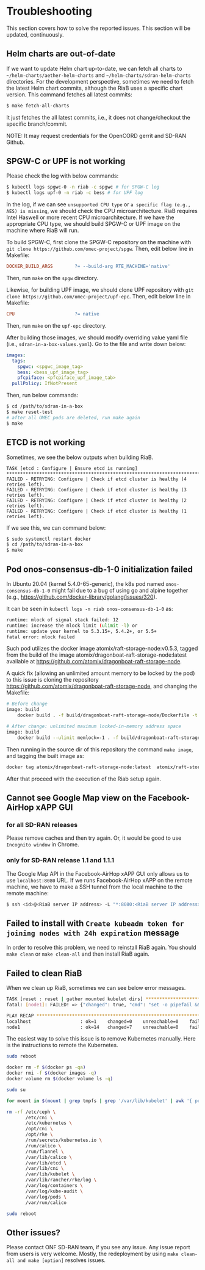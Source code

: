 # Troubleshooting
This section covers how to solve the reported issues. This section will be updated, continuously.

## Helm charts are out-of-date
If we want to update Helm chart up-to-date, we can fetch all charts to `~/helm-charts/aether-helm-charts` and  `~/helm-charts/sdran-helm-charts` directories.
For the development perspective, sometimes we need to fetch the latest Helm chart commits, although the RiaB uses a specific chart version. This command fetches all latest commits:
```bash
$ make fetch-all-charts
```
It just fetches the all latest commits, i.e., it does not change/checkout the specific branch/commit.

NOTE: It may request credentials for the OpenCORD gerrit and SD-RAN Github.

## SPGW-C or UPF is not working
Please check the log with below commands:
```bash
$ kubectl logs spgwc-0 -n riab -c spgwc # for SPGW-C log
$ kubectl logs upf-0 -n riab -c bess # for UPF log
```

In the log, if we can see `unsupported CPU type` or `a specific flag (e.g., AES) is missing`, we should check the CPU microarchitecture. RiaB requires Intel Haswell or more recent CPU microarchitecture.
If we have the appropriate CPU type, we should build SPGW-C or UPF image on the machine where RiaB will run.

To build SPGW-C, first clone the SPGW-C repository on the machine with `git clone https://github.com/omec-project/spgw`. Then, edit below line in Makefile:
```makefile
DOCKER_BUILD_ARGS        ?= --build-arg RTE_MACHINE='native'
```
Then, run `make` on the `spgw` directory.

Likewise, for building UPF image, we should clone UPF repository with `git clone https://github.com/omec-project/upf-epc`. Then, edit below line in Makefile:
```makefile
CPU                      ?= native
```
Then, run `make` on the `upf-epc` directory.

After building those images, we should modify overriding value yaml file (i.e., `sdran-in-a-box-values.yaml`). Go to the file and write down below:
```yaml
images:
  tags:
    spgwc: <spgwc_image_tag>
    bess: <bess_upf_image_tag>
    pfcpiface: <pfcpiface_upf_image_tab>
  pullPolicy: IfNotPresent
```
Then, run below commands:
```bash
$ cd /path/to/sdran-in-a-box
$ make reset-test
# after all OMEC pods are deleted, run make again
$ make
```

## ETCD is not working
Sometimes, we see the below outputs when building RiaB.
```text
TASK [etcd : Configure | Ensure etcd is running] ***********************************************************************
FAILED - RETRYING: Configure | Check if etcd cluster is healthy (4 retries left).
FAILED - RETRYING: Configure | Check if etcd cluster is healthy (3 retries left).
FAILED - RETRYING: Configure | Check if etcd cluster is healthy (2 retries left).
FAILED - RETRYING: Configure | Check if etcd cluster is healthy (1 retries left).
```

If we see this, we can command below:
```bash
$ sudo systemctl restart docker
$ cd /path/to/sdran-in-a-box
$ make
```

## Pod onos-consensus-db-1-0 initialization failed

In Ubuntu 20.04 (kernel 5.4.0-65-generic), the k8s pod named `onos-consensus-db-1-0` might fail due to a bug of using go and alpine together (e.g., https://github.com/docker-library/golang/issues/320).

It can be seen in `kubectl logs -n riab onos-consensus-db-1-0` as:
```bash
runtime: mlock of signal stack failed: 12
runtime: increase the mlock limit (ulimit -l) or
runtime: update your kernel to 5.3.15+, 5.4.2+, or 5.5+
fatal error: mlock failed
```

Such pod utilizes the docker image atomix/raft-storage-node:v0.5.3, tagged from the build of the image atomix/dragonboat-raft-storage-node:latest available at https://github.com/atomix/dragonboat-raft-storage-node.

A quick fix (allowing an unlimited amount memory to be locked by the pod) to this issue is cloning the repository https://github.com/atomix/dragonboat-raft-storage-node, and changing the Makefile:

```bash
# Before change
image: build
	docker build . -f build/dragonboat-raft-storage-node/Dockerfile -t atomix/dragonboat-raft-storage-node:${RAFT_STORAGE_NODE_VERSION}

# After change: unlimited maximum locked-in-memory address space
image: build
	docker build --ulimit memlock=-1 . -f build/dragonboat-raft-storage-node/Dockerfile -t atomix/dragonboat-raft-storage-node:${RAFT_STORAGE_NODE_VERSION}
```

Then running in the source dir of this repository the command `make image`, and tagging the built image as:

```bash
docker tag atomix/dragonboat-raft-storage-node:latest  atomix/raft-storage-node:v0.5.3
```

After that proceed with the execution of the Riab setup again.

## Cannot see Google Map view on the Facebook-AirHop xAPP GUI
### for all SD-RAN releases
Please remove caches and then try again.
Or, it would be good to use `Incognito window` in Chrome.

### only for SD-RAN release 1.1 and 1.1.1
The Google Map API in the Facebook-AirHop xAPP GUI only allows us to use `localhost:8080` URL.
If we runs Facebook-AirHop xAPP on the remote machine, we have to make a SSH tunnel from the local machine to the remote machine:
```bash
$ ssh <id>@<RiaB server IP address> -L "*:8080:<RiaB server IP address>:30095"
```

## Failed to install with `Create kubeadm token for joining nodes with 24h expiration` message
In order to resolve this problem, we need to reinstall RiaB again.
You should `make clean` or `make clean-all` and then install RiaB again.

## Failed to clean RiaB
When we clean up RiaB, sometimes we can see below error messages.
```bash
TASK [reset : reset | gather mounted kubelet dirs] *******************************************************************************************************************************************************************************************************************************************************************************************************************************************************************************************************************************************
fatal: [node1]: FAILED! => {"changed": true, "cmd": "set -o pipefail && mount | grep /var/lib/kubelet/ | awk '{print $3}' | tac", "delta": "0:00:00.007286", "end": "2021-07-15 19:15:47.566996", "msg": "non-zero return code", "rc": 1, "start": "2021-07-15 19:15:47.559710", "stderr": "", "stderr_lines": [], "stdout": "", "stdout_lines": []}

PLAY RECAP ***********************************************************************************************************************************************************************************************************************************************************************************************************************************************************************************************************************************************************************************
localhost                  : ok=1    changed=0    unreachable=0    failed=0    skipped=0    rescued=0    ignored=0
node1                      : ok=14   changed=7    unreachable=0    failed=1    skipped=22   rescued=0    ignored=0
```

The easiest way to solve this issue is to remove Kubernetes manually.
Here is the instructions to remote the Kubernetes.
```bash
sudo reboot

docker rm -f $(docker ps -qa)
docker rmi -f $(docker images -q)
docker volume rm $(docker volume ls -q)

sudo su

for mount in $(mount | grep tmpfs | grep '/var/lib/kubelet' | awk '{ print $3 }') /var/lib/kubelet /var/lib/rancher; do umount $mount; done

rm -rf /etc/ceph \
       /etc/cni \
       /etc/kubernetes \
       /opt/cni \
       /opt/rke \
       /run/secrets/kubernetes.io \
       /run/calico \
       /run/flannel \
       /var/lib/calico \
       /var/lib/etcd \
       /var/lib/cni \
       /var/lib/kubelet \
       /var/lib/rancher/rke/log \
       /var/log/containers \
       /var/log/kube-audit \
       /var/log/pods \
       /var/run/calico

sudo reboot
```

## Other issues?
Please contact ONF SD-RAN team, if you see any issue. Any issue report from users is very welcome.
Mostly, the redeployment by using `make clean-all and make [option]` resolves issues.